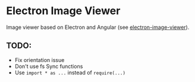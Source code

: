# Electron Image Viewer

Image viewer based on Electron and Angular (see [electron-image-viewer](https://github.com/maximegris/electron-image-viewer)).


## TODO:

- Fix orientation issue
- Don't use fs Sync functions
- Use `import * as ...` instead of `require(...)`
